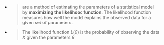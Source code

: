 - > are a method of estimating the parameters of a statistical model by **maximizing the likelihood function**. The likelihood function measures how well the model explains the observed data for a given set of parameters.
- > The likelihood function $L(\theta)$ is the probability of observing the data $X$ given the parameters $\theta$